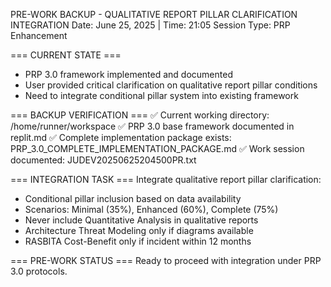 PRE-WORK BACKUP - QUALITATIVE REPORT PILLAR CLARIFICATION INTEGRATION
Date: June 25, 2025 | Time: 21:05
Session Type: PRP Enhancement

=== CURRENT STATE ===
- PRP 3.0 framework implemented and documented
- User provided critical clarification on qualitative report pillar conditions
- Need to integrate conditional pillar system into existing framework

=== BACKUP VERIFICATION ===
✅ Current working directory: /home/runner/workspace
✅ PRP 3.0 base framework documented in replit.md
✅ Complete implementation package exists: PRP_3.0_COMPLETE_IMPLEMENTATION_PACKAGE.md
✅ Work session documented: JUDEV20250625204500PR.txt

=== INTEGRATION TASK ===
Integrate qualitative report pillar clarification:
- Conditional pillar inclusion based on data availability
- Scenarios: Minimal (35%), Enhanced (60%), Complete (75%)
- Never include Quantitative Analysis in qualitative reports
- Architecture Threat Modeling only if diagrams available
- RASBITA Cost-Benefit only if incident within 12 months

=== PRE-WORK STATUS ===
Ready to proceed with integration under PRP 3.0 protocols.